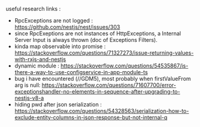 useful research links :

- RpcExceptions are not logged : https://github.com/nestjs/nest/issues/303
- since RpcExeptions are not instances of HttpExceptions, a Internal Server Input is always thrown (doc of Exceptions Filters).
- kinda map observable into promise : https://stackoverflow.com/questions/71327273/issue-returning-values-with-rxjs-and-nestjs
- dynamic module : https://stackoverflow.com/questions/54535867/is-there-a-way-to-use-configservice-in-app-module-ts
- bug i have encountered (//GDM5), most probably when firstValueFrom arg is null: https://stackoverflow.com/questions/71607700/error-exceptionshandler-no-elements-in-sequence-after-upgrading-to-nestjs-v8-a
- hiding pwd after json serialization : https://stackoverflow.com/questions/54328563/serialization-how-to-exclude-entity-columns-in-json-response-but-not-internal-q
